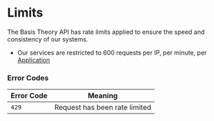 # Limits

The Basis Theory API has rate limits applied to ensure the speed and consistency of our systems. 

- Our services are restricted to 600 requests per IP, per minute, per [Application](/api-reference/#applications)

### Error Codes
Error Code | Meaning
---------- | -------
`429` | Request has been rate limited
